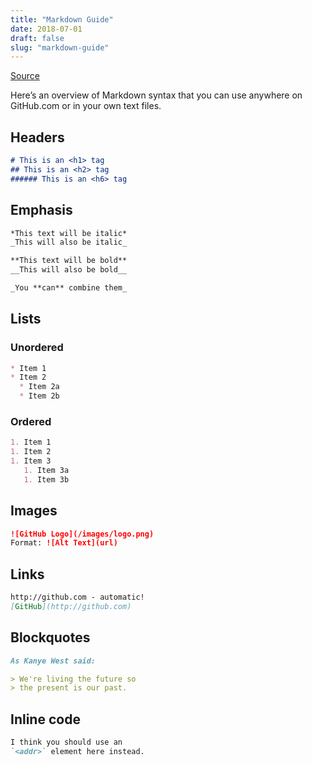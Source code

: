 ```yaml
---
title: "Markdown Guide"
date: 2018-07-01
draft: false
slug: "markdown-guide"
---
```


[Source](https://guides.github.com/features/mastering-markdown/)

Here’s an overview of Markdown syntax that you can use anywhere on GitHub.com or in your own text files.

## Headers
```markdown
# This is an <h1> tag
## This is an <h2> tag
###### This is an <h6> tag
```

## Emphasis
```markdown
*This text will be italic*
_This will also be italic_

**This text will be bold**
__This will also be bold__

_You **can** combine them_
```

## Lists
### Unordered
```markdown
* Item 1
* Item 2
  * Item 2a
  * Item 2b
```

### Ordered
```markdown
1. Item 1
1. Item 2
1. Item 3
   1. Item 3a
   1. Item 3b
```

## Images
```markdown
![GitHub Logo](/images/logo.png)
Format: ![Alt Text](url)
```

## Links
```markdown
http://github.com - automatic!
[GitHub](http://github.com)
```

## Blockquotes
```markdown
As Kanye West said:

> We're living the future so
> the present is our past.
```

## Inline code
```markdown
I think you should use an
`<addr>` element here instead.
```
